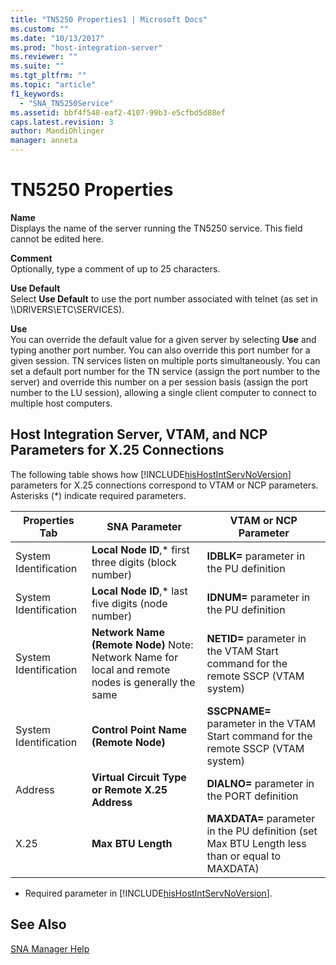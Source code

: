 ```yaml
---
title: "TN5250 Properties1 | Microsoft Docs"
ms.custom: ""
ms.date: "10/13/2017"
ms.prod: "host-integration-server"
ms.reviewer: ""
ms.suite: ""
ms.tgt_pltfrm: ""
ms.topic: "article"
f1_keywords: 
  - "SNA_TN5250Service"
ms.assetid: bbf4f548-eaf2-4107-99b3-e5cfbd5d88ef
caps.latest.revision: 3
author: MandiOhlinger
manager: anneta
---
```

# TN5250 Properties
**Name**  
 Displays the name of the server running the TN5250 service. This field cannot be edited here.  
  
 **Comment**  
 Optionally, type a comment of up to 25 characters.  
  
 **Use Default**  
 Select **Use Default** to use the port number associated with telnet (as set in \\\DRIVERS\ETC\SERVICES).  
  
 **Use**  
 You can override the default value for a given server by selecting **Use** and typing another port number. You can also override this port number for a given session. TN services listen on multiple ports simultaneously. You can set a default port number for the TN service (assign the port number to the server) and override this number on a per session basis (assign the port number to the LU session), allowing a single client computer to connect to multiple host computers.  
  
## Host Integration Server, VTAM, and NCP Parameters for X.25 Connections  
 The following table shows how [!INCLUDE[hisHostIntServNoVersion](../core/includes/hishostintservnoversion-md.md)] parameters for X.25 connections correspond to VTAM or NCP parameters. Asterisks (*) indicate required parameters.  
  
|Properties Tab|SNA Parameter|VTAM or NCP Parameter|  
|--------------------|-------------------|---------------------------|  
|System Identification|**Local Node ID**,* first three digits (block number)|**IDBLK=** parameter in the PU definition|  
|System Identification|**Local Node ID**,* last five digits (node number)|**IDNUM=** parameter in the PU definition|  
|System Identification|**Network Name (Remote Node)** Note: Network Name for local and remote nodes is generally the same|**NETID=** parameter in the VTAM Start command for the remote SSCP (VTAM system)|  
|System Identification|**Control Point Name (Remote Node)**|**SSCPNAME=** parameter in the VTAM Start command for the remote SSCP (VTAM system)|  
|Address|**Virtual Circuit Type or Remote X.25 Address**|**DIALNO=** parameter in the PORT definition|  
|X.25|**Max BTU Length**|**MAXDATA=** parameter in the PU definition (set Max BTU Length less than or equal to MAXDATA)|  
  
-   Required parameter in [!INCLUDE[hisHostIntServNoVersion](../core/includes/hishostintservnoversion-md.md)].  
  
## See Also  
 [SNA Manager Help](../core/sna-manager-help.md)